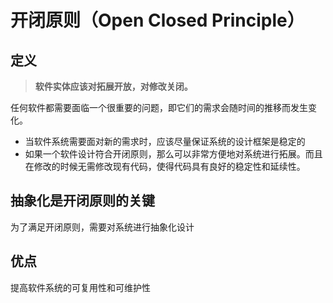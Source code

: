 # 开闭原则（Open Closed Principle）

## 定义

> **软件实体应该对拓展开放，对修改关闭。**

任何软件都需要面临一个很重要的问题，即它们的需求会随时间的推移而发生变化。

- 当软件系统需要面对新的需求时，应该尽量保证系统的设计框架是稳定的
- 如果一个软件设计符合开闭原则，那么可以非常方便地对系统进行拓展。而且在修改的时候无需修改现有代码，使得代码具有良好的稳定性和延续性。

## 抽象化是开闭原则的关键

为了满足开闭原则，需要对系统进行抽象化设计

## 优点

提高软件系统的可复用性和可维护性

